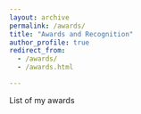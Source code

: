 ```yaml
---
layout: archive
permalink: /awards/
title: "Awards and Recognition"
author_profile: true
redirect_from: 
  - /awards/
  - /awards.html

---
```


List of my awards

